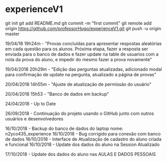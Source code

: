 # experienceV1

git init
git add README.md
git commit -m "first commit"
git remote add origin https://github.com/professorHugo/experienceV1.git
git push -u origin master

19/04/18 19h24m - "Provas concluídas para apresentar respostas aleatórias em cada questão para os alunos. Próxima etapa, fazer a resposta ser enviada para o banco de dados e fazer update na table de usuarios com a nota da prova do aluno, e impedir do mesmo fazer a prova novamente"

19/04/2018 20h29m - "Edição das perguntas atualizadas, adicionado modal para confirmação de update na pergunta, atualizado a página de provas"

20/04/2018 14h55m - "Ajuste de atualização de permissão do usuário"

20/04/2018 15h53 - "Banco de dados em backup"

24/04/2018 - Up to Date

26/09/2018 - Continuação do projeto usando o GitHub junto com outros usuários e desenvolvedores

16/10/2018 - Backup do banco de dados do laptop nome: n2yco435_experience
16/10/2018 - Bug corrigido para conexão com banco de dados
16/10/2018 - Interface de Atualização de cadastro do aluno criada e funcional
16/10/2018 - Update dos dados do aluno na Session Atualizado

17/10/2018 - Update dos dados do aluno nas AULAS E DADOS PESSOAIS